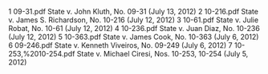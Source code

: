 1	09-31.pdf	State v. John Kluth, No. 09-31 (July 13, 2012)
2	10-216.pdf	State v. James S. Richardson, No. 10-216 (July 12, 2012)
3	10-61.pdf	State v. Julie Robat, No. 10-61 (July 12, 2012)
4	10-236.pdf	State v. Juan Diaz, No. 10-236 (July 12, 2012)
5	10-363.pdf	State v. James Cook, No. 10-363 (July 6, 2012)
6	09-246.pdf	State v. Kenneth Viveiros, No. 09-249 (July 6, 2012)
7	10-253,%2010-254.pdf	State v. Michael Ciresi, Nos. 10-253, 10-254 (July 5, 2012)
